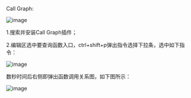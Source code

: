 Call Graph:

![image](https://github.com/qinftzn/VSCode-Note/assets/40766136/2fd9d074-c5c3-47b5-8999-470696acfa50)

1.搜索并安装Call Graph插件；

2.编辑区选中要查询函数入口，ctrl+shift+p弹出指令选择下拉条，选中如下指令：

![image](https://github.com/qinftzn/VSCode-Note/assets/40766136/89da067d-1b16-4d61-90e2-b39c003004da)

数秒时间后右侧即弹出函数调用关系图，如下图所示：

![image](https://github.com/qinftzn/VSCode-Note/assets/40766136/186495d7-60e1-4e51-9b95-28d87c23d885)
